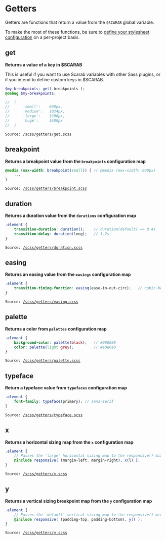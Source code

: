 # Getters
Getters are functions that return a value from the `$SCARAB` global variable.

To make the most of these functions, be sure to [define your stylesheet configuration](https://github.com/watchtowerdigital/scarab#configuration) on a per-project basis.

## get
**Returns a value of a key in $SCARAB**

This is useful if you want to use Scarab variables with other Sass plugins, or if you intend to define custom keys in $SCARAB.

```scss
$my-breakpoints: get( breakpoints );
@debug $my-breakpoints;

//	(
//		'small':	600px,
//		'medium':	1024px,
//		'large':	1300px,
//		'huge':		1600px
//	)
```

`Source: `[`/scss/getters/get.scss`](../scss/getters/get.scss)



## breakpoint
**Returns a breakpoint value from the `breakpoints` configuration map**

```scss
@media (max-width: breakpoint(small)) { // @media (max-width: 600px)
	...
}
```

`Source: `[`/scss/getters/breakpoint.scss`](../scss/getters/breakpoint.scss)



## duration
**Returns a duration value from the `durations` configuration map**

```scss
.element {
	transition-duration: duration();	// duration(default) => 0.4s
	transition-delay: duration(long);	// 1.2s
}
```

`Source: `[`/scss/getters/duration.scss`](../scss/getters/duration.scss)



## easing
**Returns an easing value from the `easings` configuration map**

```scss
.element {
	transition-timing-function: easing(ease-in-out-circ);	// cubic-bezier(0.785, 0.135, 0.15, 0.86)
}
```

`Source: `[`/scss/getters/easing.scss`](../scss/getters/easing.scss)



## palette
**Returns a color from `palettes` configuration map**

```scss
.element {
	background-color: palette(black);	// #000000
	color: palette(light grey);			// #e0e0e0
}
```

`Source: `[`/scss/getters/palette.scss`](../scss/getters/palette.scss)



## typeface
**Return a typeface value from `typefaces` configuration map**

```scss
.element {
	font-family: typeface(primary);	// sans-serif
}
```

`Source: `[`/scss/getters/typeface.scss`](../scss/getters/typeface.scss)



## x
**Returns a horizontal sizing map from the `x` configuration map**

```scss
.element {
	// Passes the 'large' horizontal sizing map to the responsive() mixin
	@include responsive( (margin-left, margin-right), x(l) );
}
```

`Source: `[`/scss/getters/x.scss`](../scss/getters/x.scss)



## y
**Returns a vertical sizing breakpoint map from the `y` configuration map**

```scss
.element {
	// Passes the 'default' vertical sizing map to the responsive() mixin
	@include responsive( (padding-top, padding-bottom), y() );
}
```

`Source: `[`/scss/getters/y.scss`](../scss/getters/y.scss)
